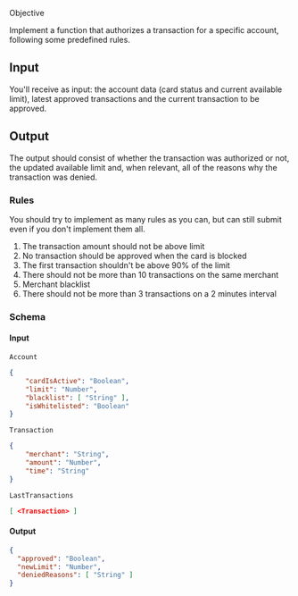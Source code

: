 Objective

Implement a function that authorizes a transaction for a specific account, following some predefined rules.

## Input

You'll receive as input: the account data (card status and current available limit), latest approved transactions and the current transaction to be approved.

## Output

The output should consist of whether the transaction was authorized or not, the updated available limit and, when relevant, all of the reasons why the transaction was denied.

### Rules

You should try to implement as many rules as you can, but can still submit even if you don't implement them all.

1. The transaction amount should not be above limit
2. No transaction should be approved when the card is blocked
3. The first transaction shouldn't be above 90% of the limit
4. There should not be more than 10 transactions on the same merchant
5. Merchant blacklist
6. There should not be more than 3 transactions on a 2 minutes interval

### Schema

#### Input

`Account`
```json
{
    "cardIsActive": "Boolean",
    "limit": "Number",
    "blacklist": [ "String" ],
    "isWhitelisted": "Boolean"
}
```

`Transaction`
```json
{  
    "merchant": "String", 
    "amount": "Number", 
    "time": "String" 
}
```

`LastTransactions`

```json
[ <Transaction> ]
```

#### Output

```json
{
  "approved": "Boolean",
  "newLimit": "Number",
  "deniedReasons": [ "String" ]
}

